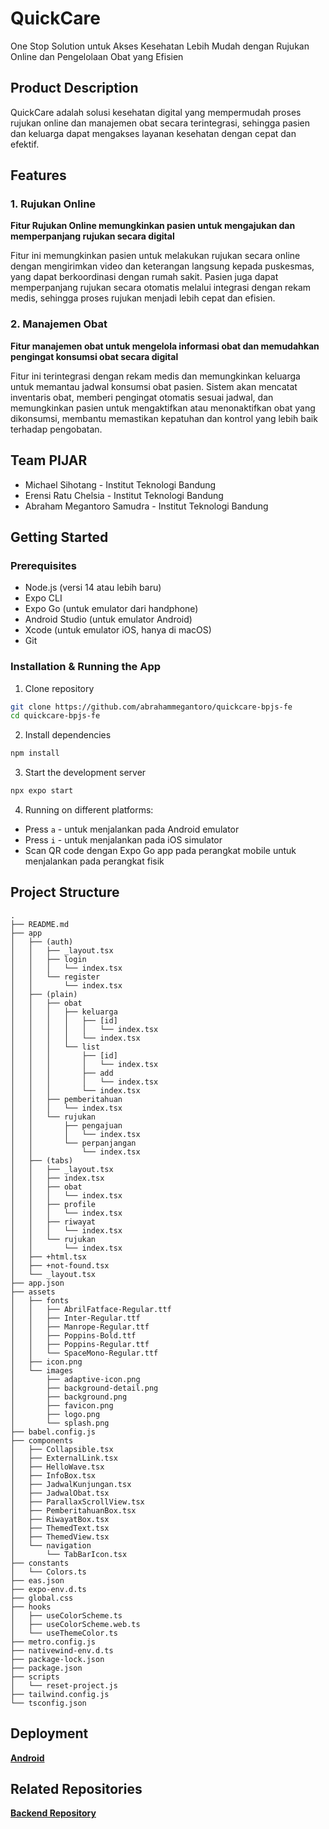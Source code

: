 # QuickCare

One Stop Solution untuk Akses Kesehatan Lebih Mudah dengan Rujukan Online dan Pengelolaan Obat yang Efisien

## Product Description

QuickCare adalah solusi kesehatan digital yang mempermudah proses rujukan online dan manajemen obat secara terintegrasi, sehingga pasien dan keluarga dapat mengakses layanan kesehatan dengan cepat dan efektif.

## Features

### 1. Rujukan Online

**Fitur Rujukan Online memungkinkan pasien untuk mengajukan dan memperpanjang rujukan secara digital**

Fitur ini memungkinkan pasien untuk melakukan rujukan secara online dengan mengirimkan video dan keterangan langsung kepada puskesmas, yang dapat berkoordinasi dengan rumah sakit. Pasien juga dapat memperpanjang rujukan secara otomatis melalui integrasi dengan rekam medis, sehingga proses rujukan menjadi lebih cepat dan efisien.

### 2. Manajemen Obat

**Fitur manajemen obat untuk mengelola informasi obat dan memudahkan pengingat konsumsi obat secara digital**

Fitur ini terintegrasi dengan rekam medis dan memungkinkan keluarga untuk memantau jadwal konsumsi obat pasien. Sistem akan mencatat inventaris obat, memberi pengingat otomatis sesuai jadwal, dan memungkinkan pasien untuk mengaktifkan atau menonaktifkan obat yang dikonsumsi, membantu memastikan kepatuhan dan kontrol yang lebih baik terhadap pengobatan.

## Team PIJAR

* Michael Sihotang - Institut Teknologi Bandung
* Erensi Ratu Chelsia - Institut Teknologi Bandung
* Abraham Megantoro Samudra - Institut Teknologi Bandung

## Getting Started

### Prerequisites

* Node.js (versi 14 atau lebih baru)
* Expo CLI
* Expo Go (untuk emulator dari handphone)
* Android Studio (untuk emulator Android)
* Xcode (untuk emulator iOS, hanya di macOS)
* Git

### Installation & Running the App

1. Clone repository
```bash
git clone https://github.com/abrahammegantoro/quickcare-bpjs-fe
cd quickcare-bpjs-fe
```

2. Install dependencies
```bash
npm install
```

3. Start the development server
```bash
npx expo start
```

4. Running on different platforms:
* Press `a` - untuk menjalankan pada Android emulator
* Press `i` - untuk menjalankan pada iOS simulator
* Scan QR code dengan Expo Go app pada perangkat mobile untuk menjalankan pada perangkat fisik

## Project Structure

```
.
├── README.md
├── app
│   ├── (auth)
│   │   ├── _layout.tsx
│   │   ├── login
│   │   │   └── index.tsx
│   │   └── register
│   │       └── index.tsx
│   ├── (plain)
│   │   ├── obat
│   │   │   ├── keluarga
│   │   │   │   ├── [id]
│   │   │   │   │   └── index.tsx
│   │   │   │   └── index.tsx
│   │   │   └── list
│   │   │       ├── [id]
│   │   │       │   └── index.tsx
│   │   │       ├── add
│   │   │       │   └── index.tsx
│   │   │       └── index.tsx
│   │   ├── pemberitahuan
│   │   │   └── index.tsx
│   │   └── rujukan
│   │       ├── pengajuan
│   │       │   └── index.tsx
│   │       └── perpanjangan
│   │           └── index.tsx
│   ├── (tabs)
│   │   ├── _layout.tsx
│   │   ├── index.tsx
│   │   ├── obat
│   │   │   └── index.tsx
│   │   ├── profile
│   │   │   └── index.tsx
│   │   ├── riwayat
│   │   │   └── index.tsx
│   │   └── rujukan
│   │       └── index.tsx
│   ├── +html.tsx
│   ├── +not-found.tsx
│   └── _layout.tsx
├── app.json
├── assets
│   ├── fonts
│   │   ├── AbrilFatface-Regular.ttf
│   │   ├── Inter-Regular.ttf
│   │   ├── Manrope-Regular.ttf
│   │   ├── Poppins-Bold.ttf
│   │   ├── Poppins-Regular.ttf
│   │   └── SpaceMono-Regular.ttf
│   ├── icon.png
│   └── images
│       ├── adaptive-icon.png
│       ├── background-detail.png
│       ├── background.png
│       ├── favicon.png
│       ├── logo.png
│       └── splash.png
├── babel.config.js
├── components
│   ├── Collapsible.tsx
│   ├── ExternalLink.tsx
│   ├── HelloWave.tsx
│   ├── InfoBox.tsx
│   ├── JadwalKunjungan.tsx
│   ├── JadwalObat.tsx
│   ├── ParallaxScrollView.tsx
│   ├── PemberitahuanBox.tsx
│   ├── RiwayatBox.tsx
│   ├── ThemedText.tsx
│   ├── ThemedView.tsx
│   └── navigation
│       └── TabBarIcon.tsx
├── constants
│   └── Colors.ts
├── eas.json
├── expo-env.d.ts
├── global.css
├── hooks
│   ├── useColorScheme.ts
│   ├── useColorScheme.web.ts
│   └── useThemeColor.ts
├── metro.config.js
├── nativewind-env.d.ts
├── package-lock.json
├── package.json
├── scripts
│   └── reset-project.js
├── tailwind.config.js
└── tsconfig.json
```

## Deployment

[**Android**](https://expo.dev/accounts/abrahamsamudra/projects/quickcare-bpjs-fe/builds/5f34a6ab-dfad-4871-aca2-ad9af7755177)

## Related Repositories

[**Backend Repository**](https://github.com/abrahammegantoro/quickcare-bpjs-be)